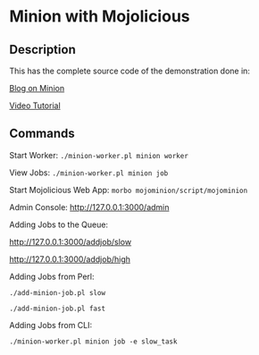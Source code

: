 # Minion with Mojolicious

## Description

This has the complete source code of the demonstration done in:

[Blog on Minion](https://thecurioustechnoid.com/mojolicious-minion---a-high-performance-job-queue/)

[Video Tutorial](https://youtu.be/Icc9YOOF414)

## Commands

Start Worker: `./minion-worker.pl minion worker`

View Jobs: `./minion-worker.pl minion job`

Start Mojolicious Web App: `morbo mojominion/script/mojominion`

Admin Console: http://127.0.0.1:3000/admin

Adding Jobs to the Queue:

http://127.0.0.1:3000/addjob/slow

http://127.0.0.1:3000/addjob/high

Adding Jobs from Perl:

`./add-minion-job.pl slow`

`./add-minion-job.pl fast`


Adding Jobs from CLI:

`./minion-worker.pl minion job -e slow_task`
